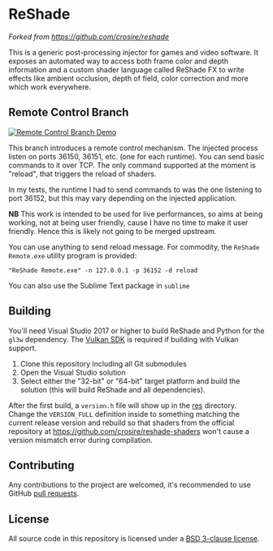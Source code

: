 ReShade
=======

*Forked from https://github.com/crosire/reshade*

This is a generic post-processing injector for games and video software. It exposes an automated way to access both frame color and depth information and a custom shader language called ReShade FX to write effects like ambient occlusion, depth of field, color correction and more which work everywhere.

## Remote Control Branch

[![Remote Control Branch Demo](https://img.youtube.com/vi/IJwWgDVXk2g/0.jpg)](https://www.youtube.com/watch?v=IJwWgDVXk2g)

This branch introduces a remote control mechanism. The injected process listen on ports 36150, 36151, etc. (one for each runtime). You can send basic commands to it over TCP. The only command supported at the moment is "reload", that triggers the reload of shaders.

In my tests, the runtime I had to send commands to was the one listening to port 36152, but this may vary depending on the injected application.

**NB** This work is intended to be used for live performances, so aims at being working, not at being user friendly, cause I have no time to make it user friendly. Hence this is likely not going to be merged upstream.

You can use anything to send reload message. For commodity, the `ReShade Remote.exe` utility program is provided:

	"ReShade Remote.exe" -n 127.0.0.1 -p 36152 -d reload

You can also use the Sublime Text package in `sublime`

## Building

You'll need Visual Studio 2017 or higher to build ReShade and Python for the `gl3w` dependency. The [Vulkan SDK](https://vulkan.lunarg.com/sdk/home#windows) is required if building with Vulkan support.

1. Clone this repository including all Git submodules
2. Open the Visual Studio solution
3. Select either the "32-bit" or "64-bit" target platform and build the solution (this will build ReShade and all dependencies).

After the first build, a `version.h` file will show up in the [res](/res) directory. Change the `VERSION_FULL` definition inside to something matching the current release version and rebuild so that shaders from the official repository at https://github.com/crosire/reshade-shaders won't cause a version mismatch error during compilation.

## Contributing

Any contributions to the project are welcomed, it's recommended to use GitHub [pull requests](https://help.github.com/articles/using-pull-requests/).

## License

All source code in this repository is licensed under a [BSD 3-clause license](LICENSE.md).
